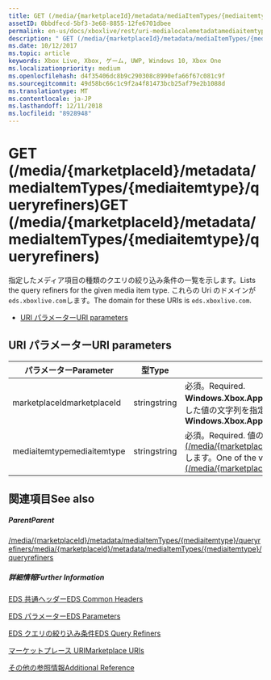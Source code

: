 ```yaml
---
title: GET (/media/{marketplaceId}/metadata/mediaItemTypes/{mediaitemtype}/queryrefiners)
assetID: 0bbdfecd-5bf3-3e68-8855-12fe6701dbee
permalink: en-us/docs/xboxlive/rest/uri-medialocalemetadatamediaitemtypequeryrefinersget.html
description: " GET (/media/{marketplaceId}/metadata/mediaItemTypes/{mediaitemtype}/queryrefiners)"
ms.date: 10/12/2017
ms.topic: article
keywords: Xbox Live, Xbox, ゲーム, UWP, Windows 10, Xbox One
ms.localizationpriority: medium
ms.openlocfilehash: d4f35406dc8b9c290308c8990efa66f67c081c9f
ms.sourcegitcommit: 49d58bc66c1c9f2a4f81473bcb25af79e2b1088d
ms.translationtype: MT
ms.contentlocale: ja-JP
ms.lasthandoff: 12/11/2018
ms.locfileid: "8928948"
---
```

# <a name="get-mediamarketplaceidmetadatamediaitemtypesmediaitemtypequeryrefiners"></a><span data-ttu-id="a071a-104">GET (/media/{marketplaceId}/metadata/mediaItemTypes/{mediaitemtype}/queryrefiners)</span><span class="sxs-lookup"><span data-stu-id="a071a-104">GET (/media/{marketplaceId}/metadata/mediaItemTypes/{mediaitemtype}/queryrefiners)</span></span>
<span data-ttu-id="a071a-105">指定したメディア項目の種類のクエリの絞り込み条件の一覧を示します。</span><span class="sxs-lookup"><span data-stu-id="a071a-105">Lists the query refiners for the given media item type.</span></span> <span data-ttu-id="a071a-106">これらの Uri のドメインが`eds.xboxlive.com`します。</span><span class="sxs-lookup"><span data-stu-id="a071a-106">The domain for these URIs is `eds.xboxlive.com`.</span></span>
 
  * [<span data-ttu-id="a071a-107">URI パラメーター</span><span class="sxs-lookup"><span data-stu-id="a071a-107">URI parameters</span></span>](#ID4EV)
 
<a id="ID4EV"></a>

 
## <a name="uri-parameters"></a><span data-ttu-id="a071a-108">URI パラメーター</span><span class="sxs-lookup"><span data-stu-id="a071a-108">URI parameters</span></span>
 
| <span data-ttu-id="a071a-109">パラメーター</span><span class="sxs-lookup"><span data-stu-id="a071a-109">Parameter</span></span>| <span data-ttu-id="a071a-110">型</span><span class="sxs-lookup"><span data-stu-id="a071a-110">Type</span></span>| <span data-ttu-id="a071a-111">説明</span><span class="sxs-lookup"><span data-stu-id="a071a-111">Description</span></span>| 
| --- | --- | --- | 
| <span data-ttu-id="a071a-112">marketplaceId</span><span class="sxs-lookup"><span data-stu-id="a071a-112">marketplaceId</span></span>| <span data-ttu-id="a071a-113">string</span><span class="sxs-lookup"><span data-stu-id="a071a-113">string</span></span>| <span data-ttu-id="a071a-114">必須。</span><span class="sxs-lookup"><span data-stu-id="a071a-114">Required.</span></span> <span data-ttu-id="a071a-115"><b>Windows.Xbox.ApplicationModel.Store.Configuration.MarketplaceId</b>から取得した値の文字列を指定します。</span><span class="sxs-lookup"><span data-stu-id="a071a-115">String value obtained from the <b>Windows.Xbox.ApplicationModel.Store.Configuration.MarketplaceId</b>.</span></span>| 
| <span data-ttu-id="a071a-116">mediaitemtype</span><span class="sxs-lookup"><span data-stu-id="a071a-116">mediaitemtype</span></span>| <span data-ttu-id="a071a-117">string</span><span class="sxs-lookup"><span data-stu-id="a071a-117">string</span></span>| <span data-ttu-id="a071a-118">必須。</span><span class="sxs-lookup"><span data-stu-id="a071a-118">Required.</span></span> <span data-ttu-id="a071a-119">値のいずれか[GET (/media/{marketplaceId}//metadata/mediagroups/{mediagroup}/mediaItemTypes)](uri-medialocalemetadatamediagroupsmediaitemtypesget.md)します。</span><span class="sxs-lookup"><span data-stu-id="a071a-119">One of the values from [GET (/media/{marketplaceId}/metadata/mediaGroups/{mediagroup}/mediaItemTypes)](uri-medialocalemetadatamediagroupsmediaitemtypesget.md).</span></span>| 
  
<a id="ID4EAB"></a>

 
## <a name="see-also"></a><span data-ttu-id="a071a-120">関連項目</span><span class="sxs-lookup"><span data-stu-id="a071a-120">See also</span></span>
 
<a id="ID4ECB"></a>

 
##### <a name="parent"></a><span data-ttu-id="a071a-121">Parent</span><span class="sxs-lookup"><span data-stu-id="a071a-121">Parent</span></span> 

[<span data-ttu-id="a071a-122">/media/{marketplaceId}/metadata/mediaItemTypes/{mediaitemtype}/queryrefiners</span><span class="sxs-lookup"><span data-stu-id="a071a-122">/media/{marketplaceId}/metadata/mediaItemTypes/{mediaitemtype}/queryrefiners</span></span>](uri-medialocalemetadatamediaitemtypequeryrefiners.md)

  
<a id="ID4EMB"></a>

 
##### <a name="further-information"></a><span data-ttu-id="a071a-123">詳細情報</span><span class="sxs-lookup"><span data-stu-id="a071a-123">Further Information</span></span> 

[<span data-ttu-id="a071a-124">EDS 共通ヘッダー</span><span class="sxs-lookup"><span data-stu-id="a071a-124">EDS Common Headers</span></span>](../../additional/edscommonheaders.md)

 [<span data-ttu-id="a071a-125">EDS パラメーター</span><span class="sxs-lookup"><span data-stu-id="a071a-125">EDS Parameters</span></span>](../../additional/edsparameters.md)

 [<span data-ttu-id="a071a-126">EDS クエリの絞り込み条件</span><span class="sxs-lookup"><span data-stu-id="a071a-126">EDS Query Refiners</span></span>](../../additional/edsqueryrefiners.md)

 [<span data-ttu-id="a071a-127">マーケットプレース URI</span><span class="sxs-lookup"><span data-stu-id="a071a-127">Marketplace URIs</span></span>](atoc-reference-marketplace.md)

 [<span data-ttu-id="a071a-128">その他の参照情報</span><span class="sxs-lookup"><span data-stu-id="a071a-128">Additional Reference</span></span>](../../additional/atoc-xboxlivews-reference-additional.md)

   